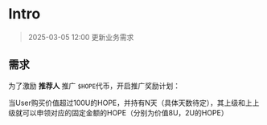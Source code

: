 # Intro

> 2025-03-05 12:00 更新业务需求

## 需求

为了激励 **推荐人** 推广 `$HOPE`代币，开启推广奖励计划：

当User购买价值超过100U的HOPE，并持有N天（具体天数待定），其上级和上上级就可以申领对应的固定金额的HOPE（分别为价值8U，2U的HOPE）